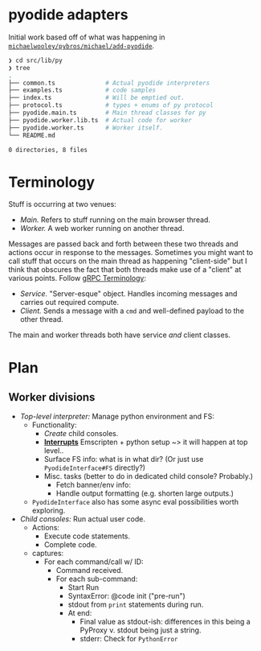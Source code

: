 # pyodide adapters

Initial work based off of what was happening in [`michaelwooley/pybros/michael/add-pyodide`](https://github.com/michaelwooley/pybros/tree/0a97fa9448c8c0738e631e16664c4ed9f8e608c6/src/lib/pyodide).

```bash
❯ cd src/lib/py
❯ tree
.
├── common.ts              # Actual pyodide interpreters
├── examples.ts            # code samples
├── index.ts               # Will be emptied out.
├── protocol.ts            # types + enums of py protocol
├── pyodide.main.ts        # Main thread classes for py
├── pyodide.worker.lib.ts  # Actual code for worker
├── pyodide.worker.ts      # Worker itself.
└── README.md

0 directories, 8 files
```

# Terminology

Stuff is occurring at two venues:

-   _Main._ Refers to stuff running on the main browser thread.
-   _Worker._ A web worker running on another thread.

Messages are passed back and forth between these two threads and actions occur in response to the messages. Sometimes you might want to call stuff that occurs on the main thread as happening "client-side" but I think that obscures the fact that both threads make use of a "client" at various points. Follow [gRPC Terminology](https://grpc.io/docs/what-is-grpc/introduction/):

-   _Service._ "Server-esque" object. Handles incoming messages and carries out required compute.
-   _Client._ Sends a message with a `cmd` and well-defined payload to the other thread.

The main and worker threads both have service _and_ client classes.

# Plan

## Worker divisions

-   _Top-level interpreter:_ Manage python environment and FS:
    -   Functionality:
        -   _Create_ child consoles.
        -   [**Interrupts**](https://pyodide.org/en/stable/usage/keyboard-interrupts.html) Emscripten + python setup ~> it will happen at top level..
        -   Surface FS info: what is in what dir? (Or just use `PyodideInterface#FS` directly?)
        -   Misc. tasks (better to do in dedicated child console? Probably.)
            -   Fetch banner/env info:
            -   Handle output formatting (e.g. shorten large outputs.)
    -   `PyodideInterface` also has some async eval possibilities worth exploring.
-   _Child consoles:_ Run actual user code.
    -   Actions:
        -   Execute code statements.
        -   Complete code.
    -   captures:
        -   For each command/call w/ ID:
            -   Command received.
            -   For each sub-command:
                -   Start Run
                -   SyntaxError: @code init ("pre-run")
                -   stdout from `print` statements during run.
                -   At end:
                    -   Final value as stdout-ish: differences in this being a PyProxy v. stdout being just a string.
                    -   stderr: Check for `PythonError`
